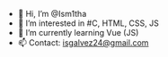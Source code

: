 - 👋 Hi, I’m @Ism1tha
- 👀 I’m interested in #C, HTML, CSS, JS
- 🌱 I’m currently learning Vue (JS)
- 📫 Contact: isgalvez24@gmail.com

<!---
Ism1tha/Ism1tha is a ✨ special ✨ repository because its `README.md` (this file) appears on your GitHub profile.
You can click the Preview link to take a look at your changes.
--->
